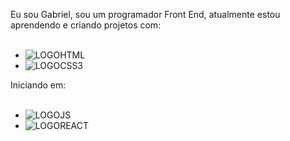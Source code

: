 Eu sou Gabriel, sou um programador Front End, atualmente estou aprendendo e criando projetos com:
<br>
<br>
- <img src="https://img.shields.io/badge/html5-%23E34F26.svg?style=for-the-badge&logo=html5&logoColor=white)" alt=LOGOHTML>
- <img src="https://img.shields.io/badge/css3-%231572B6.svg?style=for-the-badge&logo=css3&logoColor=white" alt=LOGOCSS3>

Iniciando em:
<br>
<br>
- <img src="https://img.shields.io/badge/javascript-%23323330.svg?style=for-the-badge&logo=javascript&logoColor=%23F7DF1E" alt=LOGOJS>
- <img src="https://img.shields.io/badge/react-%2320232a.svg?style=for-the-badge&logo=react&logoColor=%2361DAFB" alt=LOGOREACT>
